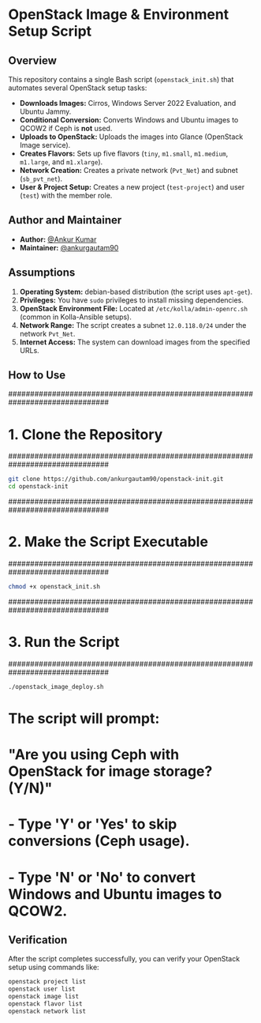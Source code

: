 # OpenStack Image & Environment Setup Script

## Overview

This repository contains a single Bash script (`openstack_init.sh`) that automates several OpenStack setup tasks:

- **Downloads Images:** Cirros, Windows Server 2022 Evaluation, and Ubuntu Jammy.
- **Conditional Conversion:** Converts Windows and Ubuntu images to QCOW2 if Ceph is **not** used.
- **Uploads to OpenStack:** Uploads the images into Glance (OpenStack Image service).
- **Creates Flavors:** Sets up five flavors (`tiny`, `m1.small`, `m1.medium`, `m1.large`, and `m1.xlarge`).
- **Network Creation:** Creates a private network (`Pvt_Net`) and subnet (`sb_pvt_net`).
- **User & Project Setup:** Creates a new project (`test-project`) and user (`test`) with the member role.

## Author and Maintainer

- **Author:** [@Ankur Kumar](https://www.linkedin.com/in/ankurgauti/)
- **Maintainer:** [@ankurgautam90](https://github.com/ankurgautam90)


## Assumptions

1. **Operating System:** debian-based distribution (the script uses `apt-get`).
2. **Privileges:** You have `sudo` privileges to install missing dependencies.
3. **OpenStack Environment File:** Located at `/etc/kolla/admin-openrc.sh` (common in Kolla-Ansible setups).
4. **Network Range:** The script creates a subnet `12.0.118.0/24` under the network `Pvt_Net`.
5. **Internet Access:** The system can download images from the specified URLs.


## How to Use

###############################################################################
# 1. Clone the Repository
###############################################################################
```bash
git clone https://github.com/ankurgautam90/openstack-init.git
cd openstack-init
```

###############################################################################
# 2. Make the Script Executable
###############################################################################
```bash
chmod +x openstack_init.sh
```

###############################################################################
# 3. Run the Script
###############################################################################
```bash
./openstack_image_deploy.sh
```

# The script will prompt:
# "Are you using Ceph with OpenStack for image storage? (Y/N)"
#   - Type 'Y' or 'Yes' to skip conversions (Ceph usage).
#   - Type 'N' or 'No' to convert Windows and Ubuntu images to QCOW2.

## Verification

After the script completes successfully, you can verify your OpenStack setup using commands like:

```bash
openstack project list
openstack user list
openstack image list
openstack flavor list
openstack network list
```
